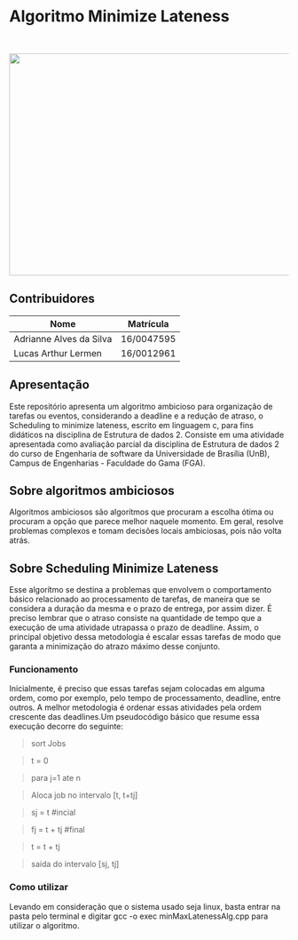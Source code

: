 <h1>Algoritmo Minimize Lateness </h4> <br>
<p align="center">    
    <img src="https://kartikkukreja.files.wordpress.com/2013/11/scheduling-to-minimize-lateness.png" width=700 height=400>
</p>

## Contribuidores
| Nome	| Matrícula	|
|--|--|
| Adrianne Alves da Silva | 16/0047595 |
| Lucas Arthur Lermen | 16/0012961 |


## Apresentação

Este repositório apresenta um algoritmo ambicioso para organização de tarefas ou eventos, considerando a deadline e a redução de atraso, o Scheduling to minimize lateness, escrito em linguagem c, para fins didáticos na disciplina de Estrutura de dados 2. Consiste em uma atividade apresentada como avaliação parcial da disciplina de Estrutura de dados 2 do curso de Engenharia de software da Universidade de Brasília (UnB), Campus de Engenharias - Faculdade do Gama (FGA).

## Sobre algoritmos ambiciosos 

Algoritmos ambiciosos são algorítmos que procuram a escolha ótima ou procuram a opção que parece melhor naquele momento. Em geral, resolve problemas complexos e tomam decisões locais ambiciosas, pois não volta atrás.

## Sobre Scheduling Minimize Lateness

Esse algorítmo se destina a problemas que envolvem o comportamento básico relacionado ao processamento de tarefas, de maneira que se considera a duração da mesma e o prazo de entrega, por assim dizer. É preciso lembrar que o atraso consiste na quantidade de tempo que a execução de uma atividade utrapassa o prazo de deadline. Assim, o principal objetivo dessa metodologia é escalar essas tarefas de modo que garanta a minimização do atrazo máximo desse conjunto.

### Funcionamento

Inicialmente, é preciso que essas tarefas sejam colocadas em alguma ordem, como por exemplo, pelo tempo de processamento, deadline, entre outros. A melhor metodologia é ordenar essas atividades pela ordem crescente das deadlines.Um pseudocódigo básico que resume essa execução decorre do seguinte: 

> sort Jobs

> t = 0 

> para j=1 ate n

> Aloca job no intervalo [t, t+tj]


>    sj = t #incial

>    fj = t + tj #final

>  t = t + tj 

>  saída do intervalo [sj, tj]

### Como utilizar

Levando em consideração que o sistema usado seja linux, basta entrar na pasta pelo terminal e digitar gcc -o exec minMaxLatenessAlg.cpp para utilizar o algoritmo.

